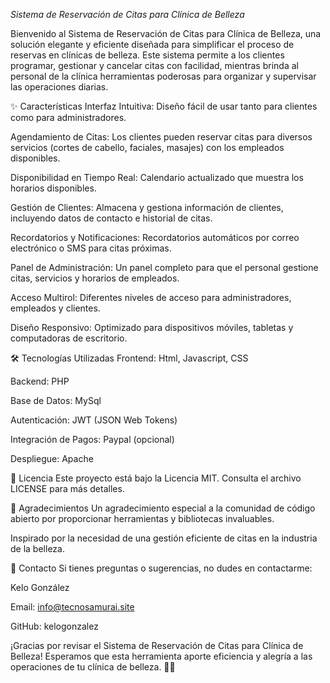 *Sistema de Reservación de Citas para Clínica de Belleza*

Bienvenido al Sistema de Reservación de Citas para Clínica de Belleza, una solución elegante y eficiente diseñada para simplificar el proceso de reservas en clínicas de belleza. Este sistema permite a los clientes programar, gestionar y cancelar citas con facilidad, mientras brinda al personal de la clínica herramientas poderosas para organizar y supervisar las operaciones diarias.

✨ Características
Interfaz Intuitiva: Diseño fácil de usar tanto para clientes como para administradores.

Agendamiento de Citas: Los clientes pueden reservar citas para diversos servicios (cortes de cabello, faciales, masajes) con los empleados disponibles.

Disponibilidad en Tiempo Real: Calendario actualizado que muestra los horarios disponibles.

Gestión de Clientes: Almacena y gestiona información de clientes, incluyendo datos de contacto e historial de citas.

Recordatorios y Notificaciones: Recordatorios automáticos por correo electrónico o SMS para citas próximas.

Panel de Administración: Un panel completo para que el personal gestione citas, servicios y horarios de empleados.

Acceso Multirol: Diferentes niveles de acceso para administradores, empleados y clientes.

Diseño Responsivo: Optimizado para dispositivos móviles, tabletas y computadoras de escritorio.

🛠️ Tecnologías Utilizadas
Frontend: Html, Javascript, CSS

Backend: PHP

Base de Datos: MySql

Autenticación: JWT (JSON Web Tokens)

Integración de Pagos: Paypal (opcional)

Despliegue: Apache


📄 Licencia
Este proyecto está bajo la Licencia MIT. Consulta el archivo LICENSE para más detalles.

🙏 Agradecimientos
Un agradecimiento especial a la comunidad de código abierto por proporcionar herramientas y bibliotecas invaluables.

Inspirado por la necesidad de una gestión eficiente de citas en la industria de la belleza.

📧 Contacto
Si tienes preguntas o sugerencias, no dudes en contactarme:

Kelo González

Email: info@tecnosamurai.site

GitHub: kelogonzalez

¡Gracias por revisar el Sistema de Reservación de Citas para Clínica de Belleza! Esperamos que esta herramienta aporte eficiencia y alegría a las operaciones de tu clínica de belleza. 💅✨